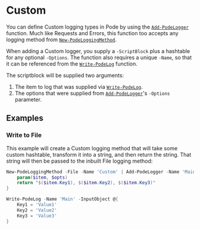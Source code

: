 # Custom

You can define Custom logging types in Pode by using the  [`Add-PodeLogger`](../../../../Functions/Logging/Add-PodeLogger) function. Much like Requests and Errors, this function too accepts any logging method from  [`New-PodeLoggingMethod`](../../../../Functions/Logging/New-PodeLoggingMethod).

When adding a Custom logger, you supply a `-ScriptBlock` plus a hashtable for any optional `-Options`. The function also requires a unique `-Name`, so that it can be referenced from the  [`Write-PodeLog`](../../../../Functions/Logging/Write-PodeLog) function.

The scriptblock will be supplied two arguments:

1. The item to log that was supplied via  [`Write-PodeLog`](../../../../Functions/Logging/Write-PodeLog).
2. The options that were supplied from  [`Add-PodeLogger`](../../../../Functions/Logging/Add-PodeLogger)'s `-Options` parameter.

## Examples

### Write to File

This example will create a Custom logging method that will take some custom hashtable, transform it into a string, and then return the string. That string will then be passed to the inbuilt File logging method:

```powershell
New-PodeLoggingMethod -File -Name 'Custom' | Add-PodeLogger -Name 'Main' -ScriptBlock {
    param($item, $opts)
    return "$($item.Key1), $($item.Key2), $($item.Key3)"
}

Write-PodeLog -Name 'Main' -InputObject @{
    Key1 = 'Value1'
    Key2 = 'Value2'
    Key3 = 'Value3'
}
```
